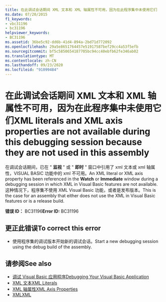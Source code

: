 ```yaml
---
title: 在此调试会话期间 XML 文本和 XML 轴属性不可用，因为在此程序集中未使用它们
ms.date: 07/20/2015
f1_keywords:
- vbc31196
- bc31196
helpviewer_keywords:
- BC31196
ms.assetid: 36be5c92-dd6b-41d4-894a-2bd71d772092
ms.openlocfilehash: 29a5e8651764457e51917587bef29cc4a53f5efb
ms.sourcegitcommit: bf5c5850654187705bc94cc40ebfb62fe346ab02
ms.translationtype: MT
ms.contentlocale: zh-CN
ms.lasthandoff: 09/23/2020
ms.locfileid: "91099484"
---
```

# <a name="xml-literals-and-xml-axis-properties-are-not-available-during-this-debugging-session-because-they-are-not-used-in-this-assembly"></a><span data-ttu-id="b1189-102">在此调试会话期间 XML 文本和 XML 轴属性不可用，因为在此程序集中未使用它们</span><span class="sxs-lookup"><span data-stu-id="b1189-102">XML literals and XML axis properties are not available during this debugging session because they are not used in this assembly</span></span>

<span data-ttu-id="b1189-103">在调试会话期间，已在 " **监视** " 或 " **即时** " 窗口中引用了 xml 文本或 xml 轴属性，VISUAL BASIC 功能中的 xml 不可用。</span><span class="sxs-lookup"><span data-stu-id="b1189-103">An XML literal or XML axis property has been referenced in the **Watch** or **Immediate** window during a debugging session in which XML in Visual Basic features are not available.</span></span> <span data-ttu-id="b1189-104">这种情况下，程序集不使用 XML Visual Basic 功能，或者是发布版本。</span><span class="sxs-lookup"><span data-stu-id="b1189-104">This is the case for an assembly that either does not use the XML in Visual Basic features or is a release build.</span></span>  
  
 <span data-ttu-id="b1189-105">**错误 ID：** BC31196</span><span class="sxs-lookup"><span data-stu-id="b1189-105">**Error ID:** BC31196</span></span>  
  
## <a name="to-correct-this-error"></a><span data-ttu-id="b1189-106">更正此错误</span><span class="sxs-lookup"><span data-stu-id="b1189-106">To correct this error</span></span>  
  
- <span data-ttu-id="b1189-107">使用程序集的调试版本开始新的调试会话。</span><span class="sxs-lookup"><span data-stu-id="b1189-107">Start a new debugging session using the debug build of the assembly.</span></span>  
  
## <a name="see-also"></a><span data-ttu-id="b1189-108">请参阅</span><span class="sxs-lookup"><span data-stu-id="b1189-108">See also</span></span>

- [<span data-ttu-id="b1189-109">调试 Visual Basic 应用程序</span><span class="sxs-lookup"><span data-stu-id="b1189-109">Debugging Your Visual Basic Application</span></span>](/visualstudio/debugger/debugger-basics)
- [<span data-ttu-id="b1189-110">XML 文本</span><span class="sxs-lookup"><span data-stu-id="b1189-110">XML Literals</span></span>](../language-reference/xml-literals/index.md)
- [<span data-ttu-id="b1189-111">XML 轴属性</span><span class="sxs-lookup"><span data-stu-id="b1189-111">XML Axis Properties</span></span>](../language-reference/xml-axis/index.md)
- [<span data-ttu-id="b1189-112">XML</span><span class="sxs-lookup"><span data-stu-id="b1189-112">XML</span></span>](../programming-guide/language-features/xml/index.md)
